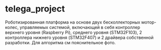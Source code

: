 # telega_project

Роботизированная платформа на основе двух бесколлекторных мотор-колес, управляемых системой, включающей в себя контроллер верхнего уровня (Raspberry Pi), среднего уровня (STM32F103), 2 контроллера нижнего уровня (STM32F407) и 2 драйвера собственной разработки.
Для алгоритма см пояснительное фото.
